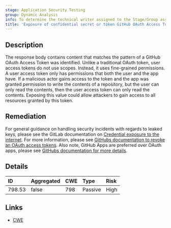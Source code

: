 ```yaml
---
stage: Application Security Testing
group: Dynamic Analysis
info: To determine the technical writer assigned to the Stage/Group associated with this page, see https://handbook.gitlab.com/handbook/product/ux/technical-writing/#assignments
title: 'Exposure of confidential secret or token GitHub OAuth Access Token'
---
```


## Description

The response body contains content that matches the pattern of a GitHub OAuth Access Token was identified. Unlike a traditional OAuth token, user access tokens do not use scopes. Instead, it uses fine-grained permissions. A user access token only has permissions that both the user and the app have. If a malicious actor gains access to the token and the app was granted permission to write the contents of a repository, but the user can only read the contents, then the user access token can only read the contents.
Exposing this value could allow attackers to gain access to all resources granted by this token.

## Remediation

For general guidance on handling security incidents with regards to leaked keys, please see the GitLab documentation on [Credential exposure to the internet](../../../../../security/responding_to_security_incidents.md#credential-exposure-to-public-internet). For more information, please see [GitHubs documentation to revoke an OAuth access tokens](https://docs.github.com/en/rest/apps/oauth-applications?apiVersion=2022-11-28#delete-an-app-token). Also note, GitHub Apps are preferred over OAuth apps, please see [GitHubs documentation for more details](https://docs.github.com/en/apps/oauth-apps/building-oauth-apps/differences-between-github-apps-and-oauth-apps).

## Details

| ID | Aggregated | CWE | Type | Risk |
|:---|:-----------|:----|:-----|:-----|
| 798.53 | false | 798 | Passive | High |

## Links

- [CWE](https://cwe.mitre.org/data/definitions/798.html)
